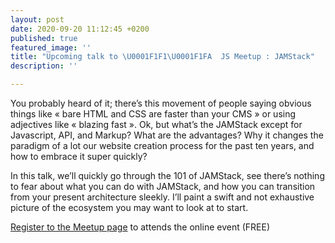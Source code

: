 ```yaml
---
layout: post
date: 2020-09-20 11:12:45 +0200
published: true
featured_image: ''
title: "Upcoming talk to \U0001F1F1\U0001F1FA  JS Meetup : JAMStack"
description: ''

---
```

You probably heard of it; there’s this movement of people saying obvious things like « bare HTML and CSS are faster than your CMS »  or using adjectives like « blazing fast ». Ok, but what’s the JAMStack except for Javascript, API, and Markup? What are the advantages? Why it changes the paradigm of a lot our website creation process for the past ten years, and how to embrace it super quickly? 

In this talk, we’ll quickly go through the 101 of JAMStack, see there’s nothing to fear about what you can do with JAMStack, and how you can transition from your present architecture sleekly. I’ll paint a swift and not exhaustive picture of the ecosystem you may want to look at to start.

[Register to the Meetup page](https://www.meetup.com/luxembourgjs/events/272682214/) to attends the online event (FREE)